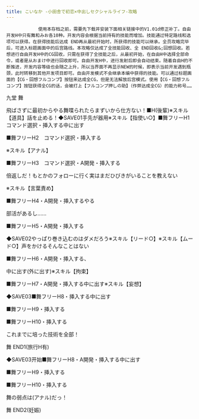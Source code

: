 ```yaml
---
title: こいなか -小田舎で初恋×中出しセクシャルライフ-攻略
---
```


                使用本存档之前，需要先下载并安装下面相关链接中的V1.01d修正补丁。自由开发H中只有舞和みお各10种。开发内容会根据当前持有的技能而增加。技能通过特定路线和选项可以获得。在获得技能后达成 END再从最初开始时，所获得的技能可以继承。全员攻略完毕后，可进入标题画面中的后宫路线。本攻略仅达成了全技能回收、全 END回收&;回想回收。若想进行自由开发H中的CG回收，只需在获得了全技能之后，从最初开始，在自由H中选择全部命令，或者是从おまけ中进行回收即可。自由开发H中，进行发射后即会自动结束。随着自由H的不断推进，开发内容等级也会随之上升，所以当界面不再显示NEW的时候，即表示当前开发遇到瓶颈，此时转移到其他开发项目即可。自由开发模式不会继承本编中获得的技能。可以通过标题画面的【CG・回想フルコンプ】按钮来达成全CG，但是无法解放后宫模式。使用【CG・回想フルコンプ】按钮获得全CG的话，会被打上【フルコンプ押しの助】（作弊达成全CG）的能力称号……

九堂 舞

飛ばさずに最初からやる舞喋られたらまずいから仕方ない！■H(後輩)※スキル【道具】話を止める！◆SAVE01手先が器用※スキル【指使い○】■舞フリーH1　コマンド選択・挿入する中に出す

■舞フリーH2　コマンド選択・挿入する

※スキル【アナル】

■舞フリーH3　コマンド選択・A開発・挿入する

倍返しだ！もとかのフォローに行く実はまだひびきがいることを教えない

※スキル【言葉責め】

■舞フリーH4・A開発・挿入するやる

部活があるし……

■舞フリーH5・A開発・挿入する

◆SAVE02やっぱり巻き込むのはダメだろう※スキル【リード○】※スキル【ムード○】声をかけるそんなことはない

■舞フリーH6・A開発・挿入する、

中に出す(外に出す)※スキル【拘束】

■舞フリーH7・A開発・挿入する中に出す※スキル【妄想】

◆SAVE03■舞フリーH8・挿入する中に出す

■舞フリーH9・挿入する

■舞フリーH10・挿入する

これまでに培った技術を全部！

舞 END1(旅行H有)

◆SAVE03开始■舞フリーH8・A開発・挿入する中に出す

■舞フリーH9・挿入する

■舞フリーH10・挿入する

舞の弱点は(アナル)だっ！

舞 END2(妊娠)


              
